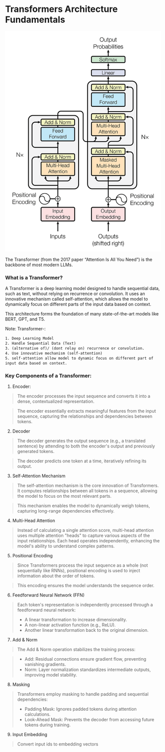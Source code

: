 # Transformers Architecture Fundamentals
![Transformers_Arch](attention_research_1.png)

The Transformer (from the 2017 paper “Attention Is All You Need”) is the backbone of most modern LLMs.
### What is a Transformer?

A Transformer is a deep learning model designed to handle sequential data, such as text, without relying on recurrence or convolution. It uses an innovative mechanism called self-attention, which allows the model to dynamically focus on different parts of the input data based on context.

This architecture forms the foundation of many state-of-the-art models like BERT, GPT, and T5.

Note:
Transformer-:

    1. Deep Learning Model
    2. Handle Sequential Data (Text)
    3. (alternative of)/ (dont relay on) recurrence or convolution.
    4. Use innovative mechanism (self-attention)
    5. self-attention allow model to dynamic focus on different part of input data based on context.


### Key Components of a Transformer:
1. Encoder:
> The encoder processes the input sequence and converts it into a dense, contextualized representation. 

> The encoder essentially extracts meaningful features from the input sequence, capturing the relationships and dependencies between tokens.
    
2. Decoder
> The decoder generates the output sequence (e.g., a translated sentence) by attending to both the encoder's output and previously generated tokens.

> The decoder predicts one token at a time, iteratively refining its output.

3. Self-Attention Mechanism
> The self-attention mechanism is the core innovation of Transformers. It computes relationships between all tokens in a sequence, allowing the model to focus on the most relevant parts.

> This mechanism enables the model to dynamically weigh tokens, capturing long-range dependencies effectively.
    
4. Multi-Head Attention
> Instead of calculating a single attention score, multi-head attention uses multiple attention "heads" to capture various aspects of the input relationships. Each head operates independently, enhancing the model's ability to understand complex patterns.
    
5. Positional Encoding
> Since Transformers process the input sequence as a whole (not sequentially like RNNs), positional encoding is used to inject information about the order of tokens.

> This encoding ensures the model understands the sequence order.
    
6. Feedforward Neural Network (FFN)
>   Each token's representation is independently processed through a feedforward neural network:
> - A linear transformation to increase dimensionality.
> - A non-linear activation function (e.g., ReLU).
> - Another linear transformation back to the original dimension.

7. Add & Norm
> The Add & Norm operation stabilizes the training process:

> - Add: Residual connections ensure gradient flow, preventing vanishing gradients.
> - Norm: Layer normalization standardizes intermediate outputs, improving model stability.

8. Masking
> Transformers employ masking to handle padding and sequential dependencies:
> - Padding Mask: Ignores padded tokens during attention calculations.
> - Look-Ahead Mask: Prevents the decoder from accessing future tokens during training.

9. Input Embedding
> Convert input ids to embedding vectors

